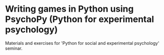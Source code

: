 # Writing games in Python using PsychoPy (Python for experimental psychology)
Materials and exercises for 'Python for social and experimental psychology' seminar.
